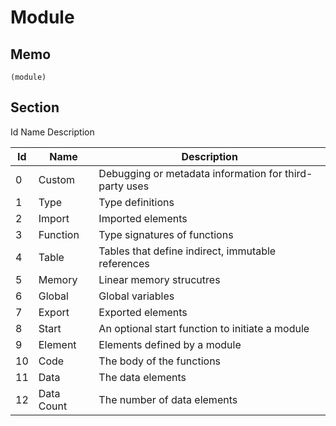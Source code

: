 # Module

## Memo

```wat
(module)
```

## Section

Id	Name	Description

| Id | Name       | Description                                            |
| ---| ---        | ---                                                    |
| 0  | Custom     | Debugging or metadata information for third-party uses |
| 1  | Type       | Type definitions                                       |
| 2  | Import     | Imported elements                                      |
| 3  | Function   | Type signatures of functions                           |
| 4  | Table      | Tables that define indirect, immutable references      |
| 5  | Memory     | Linear memory strucutres                               |
| 6  | Global     | Global variables                                       |
| 7  | Export     | Exported elements                                      |
| 8  | Start      | An optional start function to initiate a module        |
| 9  | Element    | Elements defined by a module                           |
| 10 | Code       | The body of the functions                              |
| 11 | Data       | The data elements                                      |
| 12 | Data Count | The number of data elements                            |